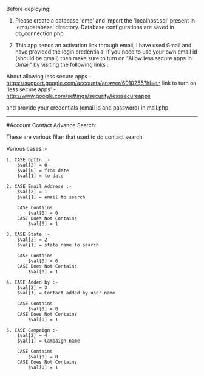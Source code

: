 Before deploying:

1. Please create a database 'emp' and import the 'localhost.sql' present in 'ems/database' directory.
Database configurations are saved in db_connection.php

2. This app sends an activation link through email, I have used Gmail and have provided the login credentials.
If you need to use your own email id (should be gmail) then  make sure to turn on "Allow less secure apps in Gmail" by visiting the following links :

About allowing less secure apps - https://support.google.com/accounts/answer/6010255?hl=en
link to turn on 'less secure apps' - http://www.google.com/settings/security/lesssecureapps

and provide your credentials (email id and password) in mail.php  

----


#Account Contact Advance Search:

These are various filter that used to do contact search 

Various cases :-
```text
1. CASE OptIn :-
	$val[2] = 0
   	$val[0] = from date
   	$val[1] = to date

2. CASE Email Address :-
	$val[2] = 1
	$val[1] = email to search
	
	CASE Contains
   		$val[0] = 0
	CASE Does Not Contains
	  	$val[0] = 1	

3. CASE State :-
	$val[2] = 2
   	$val[1] = state name to search

   	CASE Contains
   		$val[0] = 0
	CASE Does Not Contains
	  	$val[0] = 1

4. CASE Added by :-
	$val[2] = 3
   	$val[1] = Contact added by user name
   	
	CASE Contains
   		$val[0] = 0
	CASE Does Not Contains
	  	$val[0] = 1

5. CASE Campaign :-
	$val[2] = 4
   	$val[1] = Campaign name

   	CASE Contains
   		$val[0] = 0
	CASE Does Not Contains
	  	$val[0] = 1
```
